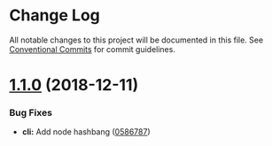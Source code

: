 # Change Log

All notable changes to this project will be documented in this file.
See [Conventional Commits](https://conventionalcommits.org) for commit guidelines.

# [1.1.0](https://github.com/namics/webpack-config-plugins/compare/v1.0.0...v1.1.0) (2018-12-11)


### Bug Fixes

* **cli:** Add node hashbang ([0586787](https://github.com/namics/webpack-config-plugins/commit/0586787))
